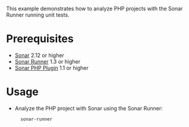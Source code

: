 This example demonstrates how to analyze PHP projects with the Sonar Runner running unit tests.

Prerequisites
=============
* [Sonar](http://www.sonarsource.org/downloads/) 2.12 or higher
* [Sonar Runner](http://docs.codehaus.org/display/SONAR/Installing+and+Configuring+Sonar+Runner) 1.3 or higher
* [Sonar PHP Plugin](http://docs.codehaus.org/display/SONAR/PHP+Plugin) 1.1	or higher

Usage
=====
* Analyze the PHP project with Sonar using the Sonar Runner:

        sonar-runner
